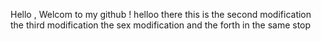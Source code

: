 Hello , Welcom to my github !
helloo there this is the second modification 
the third modification 
the sex modification 
and the forth in the same stop 

